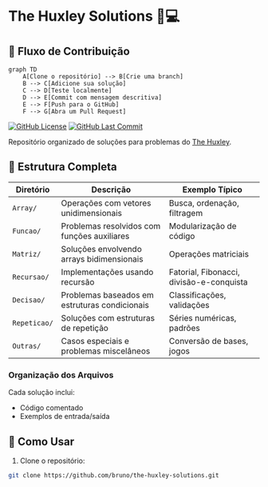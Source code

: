 # The Huxley Solutions 🧠💻

## 🔄 Fluxo de Contribuição

```mermaid
graph TD
    A[Clone o repositório] --> B[Crie uma branch]
    B --> C[Adicione sua solução]
    C --> D[Teste localmente]
    D --> E[Commit com mensagem descritiva]
    E --> F[Push para o GitHub]
    F --> G[Abra um Pull Request]
```

[![GitHub License](https://img.shields.io/github/license/brunomalta04/the-huxley-solutions?style=flat-square)](LICENSE)
[![GitHub Last Commit](https://img.shields.io/github/last-commit/brunomalta04/the-huxley-solutions?style=flat-square)](https://github.com/brunomalta04/the-huxley-solutions/commits/main)

Repositório organizado de soluções para problemas do [The Huxley](https://www.thehuxley.com/).

## 📂 Estrutura Completa

| Diretório       | Descrição                                                                 | Exemplo Típico                  |
|-----------------|---------------------------------------------------------------------------|----------------------------------|
| `Array/`        | Operações com vetores unidimensionais                                    | Busca, ordenação, filtragem     |
| `Funcao/`       | Problemas resolvidos com funções auxiliares                              | Modularização de código         |
| `Matriz/`       | Soluções envolvendo arrays bidimensionais                                | Operações matriciais            |
| `Recursao/`     | Implementações usando recursão                                           | Fatorial, Fibonacci, divisão-e-conquista |
| `Decisao/`      | Problemas baseados em estruturas condicionais                            | Classificações, validações      |
| `Repeticao/`    | Soluções com estruturas de repetição                                     | Séries numéricas, padrões       |
| `Outras/`       | Casos especiais e problemas miscelâneos                                  | Conversão de bases, jogos       |

### Organização dos Arquivos
Cada solução inclui:
- Código comentado
- Exemplos de entrada/saída

## 🚀 Como Usar

1. Clone o repositório:
```bash
git clone https://github.com/bruno/the-huxley-solutions.git